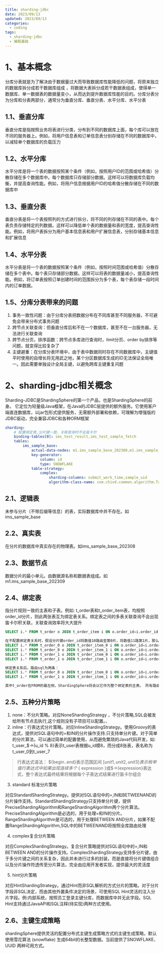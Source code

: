 ```yaml
---
title: sharding-jdbc
date: 2023/09/13
updated: 2023/09/13
categories:
  - coding
tags:
  - sharding-jdbc
  - 编程基础
---
```

# 1、基本概念

分库分表就是为了解决由于数据量过大而导致数据库性能降低的问题，将原来独立的数据库拆分成若干数据库组成 ，将数据大表拆分成若干数据表组成，使得单一数据库、单一数据表的数据量变小，从而达到提升数据库性能的目的。分库分表分为分库和分表两部分，通常分为垂直分库、垂直分表、水平分库、水平分表

## 1.1、垂直分库
垂直分库是指按照业务将表进行分类，分布到不同的数据库上面，每个库可以放在不同的服务器上。例如，将用户信息表和订单信息表分别存储在不同的数据库中，以减轻单个数据库的负载压力

## 1.2、水平分库
水平分库是将一个表的数据按照某个条件（例如，按照用户ID的范围或哈希值）分散存储在多个数据库中。每个数据库只存储部分数据。这样可以将数据库负载均衡，并提高查询性能。例如，将用户信息根据用户ID的哈希值分散存储在不同的数据库中

## 1.3、垂直分表
垂直分表是将一个表按照列的方式进行拆分，将不同的列存储在不同的表中。每个表负责存储特定的列数据。这样可以降低单个表的数据量和表的宽度，提高查询性能。例如，将用户表拆分为用户基本信息表和用户扩展信息表，分别存储基本信息和扩展信息

## 1.4、水平分表
水平分表是将一个表的数据按照某个条件（例如，按照时间范围或哈希值）分散存储在多个表中。每个表只存储部分数据。这样可以将表的数据量减小，提高查询性能。例如，将订单表按照订单创建时间的范围拆分为多个表，每个表存储一段时间内的订单数据。


## 1.5、分库分表带来的问题

1. 事务一致性问题：由于分库分表把数据分布在不同库甚至不同服务器，不可避免会带来分布式事务问题
2. 跨节点关联查询：但垂直分库后和不在一个数据库，甚至不在一台服务器，无法进行关联查询
1. 跨节点分页，排序函数：跨节点多库进行查询时，limit分页、order by排序等问题，就变得比较复杂了
2. 主键避重：在分库分表环境中，由于表中数据同时存在不同数据库中，主键值平时使用的自增长将无用武之地，某个分区数据库生成的ID无法保证全局唯一。因此需要单独设计全局主键，以避免跨库主键重复问题

# 2、sharding-jdbc相关概念

Sharding-JDBC是ShardingSphere的第一个产品，也是ShardingSphere的前身。 它定位为轻量级Java框架，在Java的JDBC层提供的额外服务。它使用客户端直连数据库，以jar包形式提供服务，无需额外部署和依赖，可理解为增强版的JDBC驱动，完全兼容JDBC和各种ORM框架

```yml
sharding:  
    # 配置绑定表,分片键一致，关联查询时不会笛卡尔  
    binding-tables[0]: ims_test_result,ims_test_sample_fetch 
    tables:  
        ims_sample_base:  
            actual-data-nodes: m1.ims_sample_base_202308,m1.ims_sample_base_202309 
            key-generator:  
                column: id  
                type: SNOWFLAKE  
            table-strategy:  
                complex:  
                    sharding-columns: submit_work_time,sample_uid  
                    algorithm-class-name: com.chivd.common.algorithm.TableShardingSampleAlgorithm
```
## 2.1、逻辑表
未参与分片（不带后缀等信息）的表，实际数据库中并不存在。如ims_sample_base

## 2.2、真实表
在分片的数据库中真实存在的物理表。如ims_sample_base_202308

## 2.3、数据节点
数据分片的最小单元。由数据源名称和数据表组成。如m1.ims_sample_base_202309

## 2.4、绑定表

指分片规则一致的主表和子表。例如: t_order表和t_order_item表，均按照order_id分片，则此两张表互为绑定表关系。绑定表之间的多表关联查询不会出现笛卡尔积关联，关联查询效率将大大提升

```sql
SELECT i.* FROM t_order o JOIN t_order_item i ON o.order_id=i.order_id WHERE o.order_id in (10, 11);

在不配置绑定表关系时，假设分片键order_id将数值10路由至第0片，将数值11路第1片，那么路由后的SOL应该为4条，它们呈现为笛卡尔积:
SELECT i.* FROM t_order_0 o JOIN t_order_item_0 i ON o.order_id=i.order_id WHERE o.order_id in (10, 11);
SELECT i.* FROM t_order_0 o JOIN t_order_item_1 i ON o.order_id=i.order_id WHERE o.order_id in (10, 11);
SELECT i.* FROM t_order_1 o JOIN t_order_item_0 i ON o.order_id=i.order_id WHERE o.order_id in (10, 11);
SELECT i.* FROM t_order_1 o JOIN t_order_item_1 i ON o.order_id=i.order_id WHERE o.order_id in (10, 11);

绑定表关系后，路由sql为两条：
SELECT i.* FROM t_order_0 o JOIN t_order_item_0 i ON o.order_id=i.order_id WHERE o.order_id in (10, 11);
SELECT i.* FROM t_order_1 o JOIN t_order_item_1 i ON o.order_id=i.order_id WHERE o.order_id in (10, 11);

其中t_order在FROM的最左侧，ShardingSphere将会以它作为整个绑定表的主表。 所有路由计算将会只使用主表的策略，那么t_order_item表的分片计算将会使用t_order的条件。故绑定表之间的分区键要完全相同
```

## 2.5、五种分片策略

1. none：不分片策略。对应NoneShardingStrategy ，不分片策略,SQL会被发给所有节点去执行,这个规则没有子项目可以配置。、
2. inline：行表达式分片策略。对应InlineShardingStrategy。使用Groovy的表达式，提供对SQL语句中的=和IN的分片操作支持.只支持单分片键。对于简单的分片算法，可以通过简单的配置使用，从而避免繁琐的Java代码开发，如: t_user_$->{u_id % 8}表示t_user表根据u_id模8，而分成8张表，表名称为t_user_0到t_user_7

> 行表达式语法：
> ${begin..end}表示范围区间
> ${[unit1,unit2,unit3]}表示枚举值
> 行表达式中如果出现连续多个$ { expression }或$->{expression}表达式，整个表达式最终结果将根据每个子表达式结果进行笛卡尔组合

3. standard 标准分片策略

对应StandardShardingStrategy。提供对SQL语句中的=,IN和BETWEENAND的分片操作支持。StandardShardingStrategy只支持单分片键，提供PreciseShardingAlgorithm和RangeShardingAlgorithm两个分片算法。PreciseShardingAlgorithm是必选的，用于处理=和IN的分片。RangeShardingAlgorithm是可选的，用于处理BETWEEN AND分片，如果不配置RangeShardingAlgorithm,SQL中的BETWEENAND将按照全库路由处理

4. complex复合分片策略

对应ComplexShardingStrategy。复合分片策略提供对SQL语句中的=,IN和BETWEEN AND的分片操作支持。ComplexShardingStrategy支持多分片键，由于多分片键之间的关系复杂，因此并未进行过多的封装，而是直接将分片键值组合以及分片操作符透传至分片算法，完全由应用开发者实现，提供最大的灵活度

5. hint分片策略

对应HintShardingStrategy。通过Hint而非SQL解析的方式分片的策略。对于分片字段非SQL决定，而由其他外置条件决定的场景，可使用SQL Hint灵活的注入分片字段。例:内部系统，按照员工登录主键分库，而数据库中并无此字段。SQL Hint支持通过JavaAPI和SQL注释(待实现)两种方式使用。

## 2.6、主键生成策略

shardingSphere提供灵活的配置分布式主键生成策略方式的主键生成策略，默认使用雪花算法 (snowflake) 生成64bit的长整型数据。当前提供了SNOWFLAKE、UUID 两种可用方式。